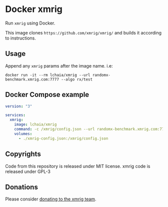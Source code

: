 # Docker xmrig

Run `xmrig` using Docker.

This image clones `https://github.com/xmrig/xmrig/` and builds it according to instructions.

## Usage

Append any `xmrig` params after the image name. i.e:

```shell
docker run -it --rm lchaia/xmrig --url randomx-benchmark.xmrig.com:7777 --algo rx/test
```

## Docker Compose example

```yaml
version: "3"

services:
  xmrig:
    image: lchaia/xmrig
    command: -c /xmrig/config.json --url randomx-benchmark.xmrig.com:7777 --algo rx/test
    volumes:
      - ./xmrig-config.json:/xmrig/config.json
```

## Copyrights

Code from this repository is released under MIT license.
xmrig code is released under GPL-3

## Donations

Please consider [donating to the xmrig team](https://github.com/xmrig/xmrig#donations).
